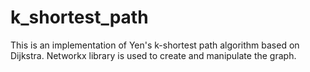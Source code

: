 # k_shortest_path
This is an implementation of Yen's k-shortest path algorithm based on Dijkstra. Networkx library is used to create and manipulate the graph.
